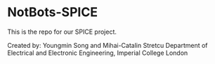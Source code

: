 # NotBots-SPICE
<p>
This is the repo for our SPICE project.
</p>

<p>
Created by: Youngmin Song and Mihai-Catalin Stretcu
Department of Electrical and Electronic Engineering, Imperial College London
</p>
